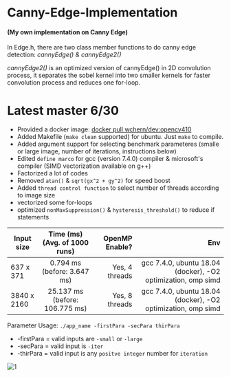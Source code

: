 # Canny-Edge-Implementation
#### (My own implementation on Canny Edge)

In Edge.h, there are two class member functions to do canny edge detection: *cannyEdge() & cannyEdge2()*

*cannyEdge2()* is an optimized version of cannyEdge() in 2D convolution process, it separates the sobel kernel into two smaller kernels for faster convolution process and reduces one for-loop.

# Latest master 6/30
- Provided a docker image: [docker pull wchern/dev:opencv410](https://cloud.docker.com/u/wchern/repository/docker/wchern/dev)
- Added Makefile (`make clean` supported) for ubuntu. Just `make` to compile.
- Added argument support for selecting benchmark parameteres (smalle or large image, number of iterations, instructions below)
- Edited `define marco` for gcc (version 7.4.0) compiler & microsoft's compiler (SIMD vectorization available on g++)
- Factorized a lot of codes
- Removed `atan()` & `sqrt(gx^2 + gy^2)` for speed boost
- Added `thread control function` to select number of threads according to image size
- vectorized some for-loops
- optimized `nonMaxSuppression()` & `hysteresis_threshold()` to reduce if statements


| Input size    |  Time (ms) (Avg. of 1000 runs)   | OpenMP Enable?  | Env |
| ------------- |:-------------:| -----:|----------:|
| 637 x 371     |   0.794 ms (before: 3.647 ms)     | Yes, 4 threads | gcc 7.4.0, ubuntu 18.04 (docker), -O2 optimization, omp simd   |
| 3840 x 2160   |  25.137 ms (before: 106.775 ms)  |   Yes, 8 threads |gcc 7.4.0, ubuntu 18.04 (docker), -O2 optimization, omp simd |



Parameter Usage: `./app_name -firstPara -secPara thirPara` </br>
- -firstPara = valid inputs are `-small` or `-large` </br>
- -secPara = valid input is `-iter` </br>
- -thirPara = valid input is any `positve integer` number for `iteration` </br>

![1](https://user-images.githubusercontent.com/40074617/60336360-b3c93280-99d2-11e9-92cc-212a8ee19e89.PNG)



